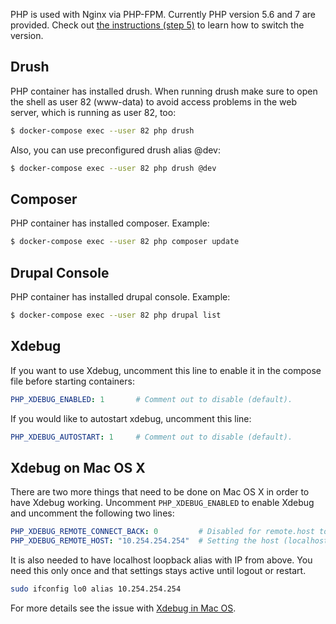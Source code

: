 PHP is used with Nginx via PHP-FPM. Currently PHP version 5.6 and 7 are provided. Check out [the instructions (step 5)](#instructions) to learn how to switch the version.

## Drush

PHP container has installed drush. When running drush make sure to open the shell as user 82 (www-data) to avoid access problems in the web server, which is running as user 82, too:
```bash
$ docker-compose exec --user 82 php drush
```

Also, you can use preconfigured drush alias @dev:
```bash
$ docker-compose exec --user 82 php drush @dev
```

## Composer

PHP container has installed composer. Example:
```bash
$ docker-compose exec --user 82 php composer update
```

## Drupal Console

PHP container has installed drupal console. Example:
```bash
$ docker-compose exec --user 82 php drupal list
```

## Xdebug

If you want to use Xdebug, uncomment this line to enable it in the compose file before starting containers:
```yml
PHP_XDEBUG_ENABLED: 1       # Comment out to disable (default).
```

If you would like to autostart xdebug, uncomment this line:
```yml
PHP_XDEBUG_AUTOSTART: 1     # Comment out to disable (default).
```

## Xdebug on Mac OS X

There are two more things that need to be done on Mac OS X in order to have Xdebug working. Uncomment `PHP_XDEBUG_ENABLED` to enable Xdebug and uncomment the following two lines:

```yml
PHP_XDEBUG_REMOTE_CONNECT_BACK: 0         # Disabled for remote.host to work (enabled by default)
PHP_XDEBUG_REMOTE_HOST: "10.254.254.254"  # Setting the host (localhost by default)
```

It is also needed to have localhost loopback alias with IP from above. You need this only once and that settings stays active until logout or restart.

```bash
sudo ifconfig lo0 alias 10.254.254.254
```

For more details see the issue with [Xdebug in Mac OS](https://github.com/Wodby/drupal-php/issues/1).
